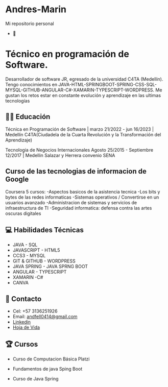 # Andres-Marin
Mi repositorio personal



- 👋 <Hola Mundo>
<h1>Técnico en programación de Software.</h1>

Desarrollador de software JR, egresado de la universidad C4TA (Medellin). Tengo conocimientos en JAVA-HTML-SPRINGBOOT-SPRING-CSS-SQL-MYSQL-GITHUB-ANGULAR-C#-XAMARIN-TYPESCRIPT-WORDPRESS. Me gustan los retos estar en constante evolución y aprendizaje en las ultimas tecnologías

## :man_student:  Educación
Técnica en Programación de Software | 
marzo 21/2022 - jun 16/2023 | Medellín
C4TA(Ciudadela de la Cuarta Revolución y la Transformación del Aprendizaje)

Tecnologia de Negocios Internacionales 
 Agosto 25/2015 - Septiembre 12/2017 | Medellin
Salazar y Herrera convenio SENA


## Curso de las tecnologias de informacion de Google
Coursera
5 cursos:
-Aspectos basicos de la asistencia tecnica 
-Los bits y bytes de las redes informaticas
-Sistemas operativos / Convertirse en un usuarios avanzado 
-Administracion de sistemas y servicios de infraestructura de TI
-Seguridad informatica: defensa contra las artes oscuras digitales  



## :computer:  Habilidades Técnicas
- JAVA - SQL
- JAVASCRIPT - HTML5
- CCS3 - MYSQL
- GIT & GITHUB - WORDPRESS
- JAVA SPRING  - JAVA SPRNG BOOT
- ANGULAR  - TYPESCRIPT
- XAMARIN -C#
- CANVA
  

## :pushpin:  Contacto
- Cel: +57 3136251926
- Email: <a href="andfell0414@gmail.com" target="_blank">andfell0414@gmail.com</a>
- <a href="https://www.linkedin.com/feed/">Linkedin</a>
- <a href="https://andres-develope.github.io/Cvandres/">Hoja de Vida</a>


## :trophy: Cursos
  
- Curso de Computacion Básica Platzi

- Fundamentos de java Sping Boot

- Curso de Java Spring 

 

